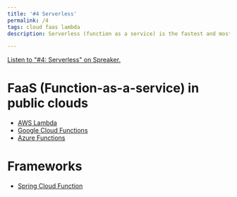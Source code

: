 ```yaml
---
title: '#4 Serverless'
permalink: /4
tags: cloud faas lambda
description: Serverless (function as a service) is the fastest and most cost effective way of deploying your code to the cloud. However it suffers the cold start problem and pricing is not always straightforward

---
```


<a class="spreaker-player" href="https://www.spreaker.com/episode/29927342" data-resource="episode_id=29927342" data-width="100%" data-height="350px" data-theme="dark" data-playlist="show" data-playlist-continuous="true" data-autoplay="false" data-live-autoplay="false" data-chapters-image="true" data-episode-image-position="left" data-hide-logo="false" data-hide-likes="false" data-hide-comments="false" data-hide-sharing="false" data-hide-download="true">Listen to "#4: Serverless" on Spreaker.</a>

# FaaS (Function-as-a-service) in public clouds

* [AWS Lambda](https://aws.amazon.com/lambda/)
* [Google Cloud Functions](https://cloud.google.com/functions/)
* [Azure Functions](https://azure.microsoft.com/en-us/services/functions/)

# Frameworks

* [Spring Cloud Function](https://spring.io/projects/spring-cloud-function)